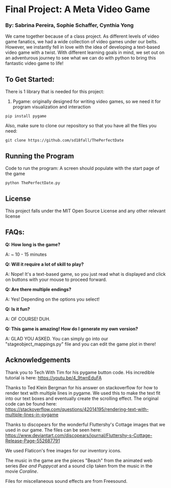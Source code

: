 
# Final Project: A Meta Video Game
### By: Sabrina Pereira, Sophie Schaffer, Cynthia Yong

We came together because of a class project. As different levels of video game fanatics, we had a wide collection of video games under our belts. However, we instantly fell in love with the idea of developing a text-based video game with a twist. With different learning goals in mind, we set out on an adventurous journey to see what we can do with python to bring this fantastic video game to life!

## To Get Started:
There is 1 library that is needed for this project:

1. Pygame: originally designed for writing video games, so we need it for program visualization and interaction
```
pip install pygame
```

Also, make sure to clone our repository so that you have all the files you need:

```
git clone https://github.com/sd18fall/ThePerfectDate
```

## Running the Program
Code to run the program: A screen should populate with the start page of the game

```
python ThePerfectDate.py
```

## License

This project falls under the MIT Open Source License and any other relevant license

## FAQs:


**Q: How long is the game?**

A: ~ 10 - 15 minutes

**Q: Will it require a lot of skill to play?**

A: Nope! It's a text-based game, so you just read what is displayed and click on buttons with your mouse to proceed forward.

**Q: Are there multiple endings?**

A: Yes! Depending on the options you select!

**Q: Is it fun?**

A: OF COURSE! DUH.

**Q: This game is amazing! How do I generate my own version?**

A: GLAD YOU ASKED. You can simply go into our "stageobject_mappings.py" file and you can edit the game plot in there!


## Acknowledgements

Thank you to Tech With Tim for his pygame button code. His incredible tutorial is here: https://youtu.be/4_9twnEduFA

Thanks to Ted Klein Bergman for his answer on stackoverflow for how to render text with multiple lines in pygame. We used this to make the text fit into our text boxes and eventually create the scrolling effect. The original code can be found here: https://stackoverflow.com/questions/42014195/rendering-text-with-multiple-lines-in-pygame

Thanks to discopears for the wonderful Fluttershy's Cottage images that we used in our game. The files can be seen here: https://www.deviantart.com/discopears/journal/Fluttershy-s-Cottage-Release-Page-552687791

We used Flaticon's free images for our inventory icons.

The music in the game are the pieces "Beach" from the animated web series *Bee and Puppycat* and a sound clip taken from the music in the movie *Coraline*.

Files for miscellaneous sound effects are from Freesound.
